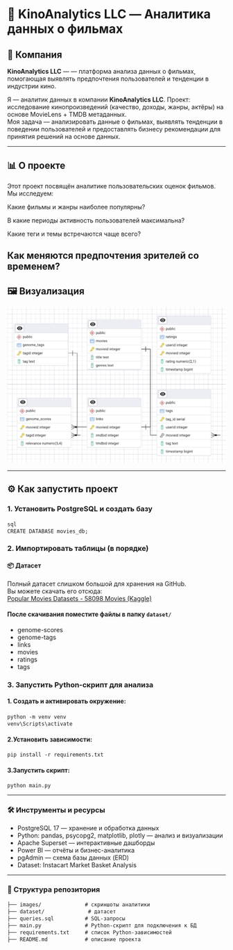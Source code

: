 # 🛒 KinoAnalytics LLC — Аналитика данных о фильмах  

## 📌 Компания  
**KinoAnalytics LLC** — — платформа анализа данных о фильмах, помогающая выявлять предпочтения пользователей и тенденции в индустрии кино.  

Я — аналитик данных в компании **KinoAnalytics LLC**. 
Проект: исследование кинопроизведений (качество, доходы, жанры, актёры) на основе MovieLens + TMDB метаданных.  
Моя задача — анализировать данные о фильмах, выявлять тенденции в поведении пользователей и предоставлять бизнесу рекомендации для принятия решений на основе данных.

---

## 📊 О проекте  
Этот проект посвящён аналитике пользовательских оценок фильмов.
Мы исследуем:

Какие фильмы и жанры наиболее популярны?

В какие периоды активность пользователей максимальна?

Какие теги и темы встречаются чаще всего?

Как меняются предпочтения зрителей со временем?
---

## 🖼️ Визуализация  
![ER Diagram](images/ERD.png)

---

## ⚙️ Как запустить проект  

### 1. Установить PostgreSQL и создать базу  
    sql
    CREATE DATABASE movies_db;
### 2. Импортировать таблицы (в порядке)
   #### 📦 Датасет
Полный датасет слишком большой для хранения на GitHub.  
Вы можете скачать его отсюда:  
[Popular Movies Datasets - 58098 Movies (Kaggle)](https://www.kaggle.com/datasets/whenamancodes/popular-movies-datasets-58000-movies)
   
   #### После скачивания поместите файлы в папку `dataset/`   
   - genome-scores
   - genome-tags
   - links
   - movies
   - ratings
   - tags

### 3. Запустить Python-скрипт для анализа
 #### 1. Создать и активировать окружение:
    python -m venv venv
    venv\Scripts\activate 
 #### 2.Установить зависимости:
    pip install -r requirements.txt

 #### 3.Запустить скрипт:
    python main.py
    
---

### 🛠 Инструменты и ресурсы
 - PostgreSQL 17 — хранение и обработка данных
 - Python: pandas, psycopg2, matplotlib, plotly — анализ и визуализации
 - Apache Superset — интерактивные дашборды
 - Power BI — отчёты и бизнес-аналитика
 - pgAdmin — схема базы данных (ERD)
 - Dataset: Instacart Market Basket Analysis

---

### 📂 Структура репозитория
```
├── images/              # скриншоты аналитики
├── dataset/              # датасет
├── queries.sql          # SQL-запросы
├── main.py              # Python-скрипт для подключения к БД
├── requirements.txt     # список Python-зависимостей
├── README.md            # описание проекта
```